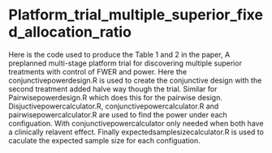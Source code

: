# Platform_trial_multiple_superior_fixed_allocation_ratio

Here is the code used to produce the Table 1 and 2 in the paper, A preplanned multi-stage platform trial for discovering multiple superior treatments with control of FWER and power. 
Here the conjunctivepowerdesign.R is used to create the conjunctive design with the second treatment added halve way though the trial. Similar for Pairwisepowerdesign.R which does this for the pairwise design. 
Disjuctivepowercalculator.R, conjunctivepowercalculator.R and pairwisepowercalculator.R are used to find the power under each configuation. With conjunctivepowercalculator only needed when both have a clinically relavent effect. 
Finally expectedsamplesizecalculator.R is used to caculate the expected sample size for each configuation.
